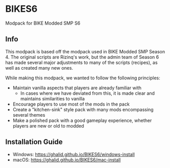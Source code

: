 # BIKES6

Modpack for BIKE Modded SMP S6

## Info 

This modpack is based off the modpack used in BIKE Modded SMP Season 4. The original scripts are Rizinq's work, but the admin team of Season 6 has made several major adjustments to many of the scripts (recipes), as well as created many new ones.

While making this modpack, we wanted to follow the following principles:
* Maintain vanilla aspects that players are already familiar with
  * In cases where we have deviated from this, it is made clear and maintains similarities to vanilla
* Encourage players to use most of the mods in the pack
* Create a "kitchen-sink" style pack with many mods encompassing several themes
* Make a polished pack with a good gameplay experience, whether players are new or old to modded

## Installation Guide

* Windows: https://ghalid.github.io/BIKES6/windows-install
* macOS: https://ghalid.github.io/BIKES6/mac-install
